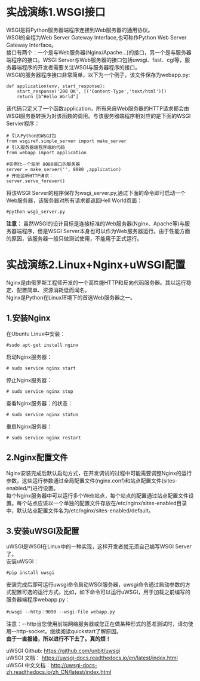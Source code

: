 # 实战演练1.WSGI接口
WSGI是将Python服务器端程序连接到Web服务器的通用协议。  
WSGI的全程为Web Server Gateway Interface,也可称作Python Web Server Gateway Interface。  
接口有两个：一个是与Web服务器(Nginx/Apache...)的接口，另一个是与服务器端程序的接口。WSGI Server与Web服务器的接口包括uwsgi、fast、cgi等，服务器端程序的开发者需要关注WSGI与服务器程序的接口。  
WSGI的服务器程序接口非常简单，以下为一个例子，该文件保存为webapp.py:  
	
	def application(env, start_response):
	    start_response('200 OK', [('Content-Type','text/html')])
	    return [b"Hello World"]
该代码只定义了一个函数application，所有来自Web服务器的HTTP请求都会由WSGI服务器转换为对该函数的调用。与该服务器端程序相对应的是下面的WSGI Servier程序：  
	
	# 引入Python的WSGI包
	from wsgiref.simple_server import make_server
	# 引入服务器端程序端的代码
	from webapp import application
	
	#实例化一个监听 8080端口的服务器
	server = make_server('', 8080 ,application)
	# 开始监听HTTP请求：
	server.serve_forever()
将该WSGI Server的程序保存为wsgi_server.py,通过下面的命令即可启动一个Web服务器，该服务器对所有请求都返回Hell World页面：  

	#python wsgi_server.py
**注意：** 虽然WSGI的设计目标是连接标准的Web服务器(Nginx、Apache等)与服务器端程序，但是WSGI Server本身也可以作为Web服务器运行。由于性能方面的原因，该服务器一般只做测试使用，不能用于正式运行。 
# 实战演练2.Linux+Nginx+uWSGI配置  
Nginx是由俄罗斯工程师开发的一个高性能HTTP和反向代码服务器。其以运行稳定、配置简单、资源消耗低而闻名。  
Nginx是Python在Linux环境下的首选Web服务器之一。
## 1.安装Nginx
在Ubuntu Linux中安装：  

	#sudo apt-get install nginx
启动Nginx服务器：  

	# sudo service nginx start
停止Nginx服务器：  
	
	# sudo service nginx stop	
查看Nginx服务器：的状态：
	
	# sudo service nginx status
重启Nginx服务器： 
	
	# sudo service nginx restart
## 2.Nginx配置文件
Nginx安装完成后默认启动方式，在开发调试的过程中可能需要调整Nginx的运行参数，这些运行参数通过全局配置文件(nginx.conf)和站点配置文件(sites-enabled/*)进行设置。  
每个Nginx服务器中可以运行多个Web站点，每个站点的配置通过站点配置文件设置。每个站点应该以一个单独的配置文件存放在/etc/nginx/sites-enabled目录中，默认站点配置文件名为/etc/nginx/sites-enabled/default。
## 3.安装uWSGI及配置
uWSGI是WSGI在Linux中的一种实现，这样开发者就无须自己编写WSGI Server了。  
安装uWSGI：

	#pip install uwsgi
安装完成后即可运行uwsgi命令启动WSGI服务器，uwsgi命令通过启动参数的方式配置可选的运行方式。比如，如下命令可以运行uWSGI，用于加载之前编写的服务器端程序webapp.py：  
	
	#uwsgi --http：9090 --wsgi-file webapp.py
注意：--http当您使用前端网络服务器或您正在做某种形式的基准测试时，请勿使用--http-socket。继续阅读quickstart了解原因。  
**由于一直报错，所以进行不下去了。真的烦！**




uWSGI Github:   https://github.com/unbit/uwsgi  
uWSGI 文档：    https://uwsgi-docs.readthedocs.io/en/latest/index.html
uWSGI 中文文档：http://uwsgi-docs-zh.readthedocs.io/zh_CN/latest/index.html
